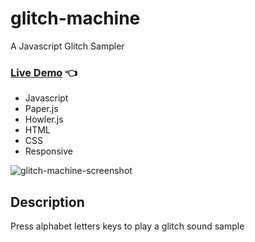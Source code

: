 # glitch-machine
A Javascript Glitch Sampler<br>
### [Live Demo](http://github.allaev.com/glitch-machine/) :point_left:

- Javascript
- Paper.js
- Howler.js
- HTML
- CSS
- Responsive

![glitch-machine-screenshot](https://user-images.githubusercontent.com/34710484/37611761-1471ad2e-2bc5-11e8-9c33-ac73e75dba0f.jpg)
## Description
Press alphabet letters keys to play a glitch sound sample
